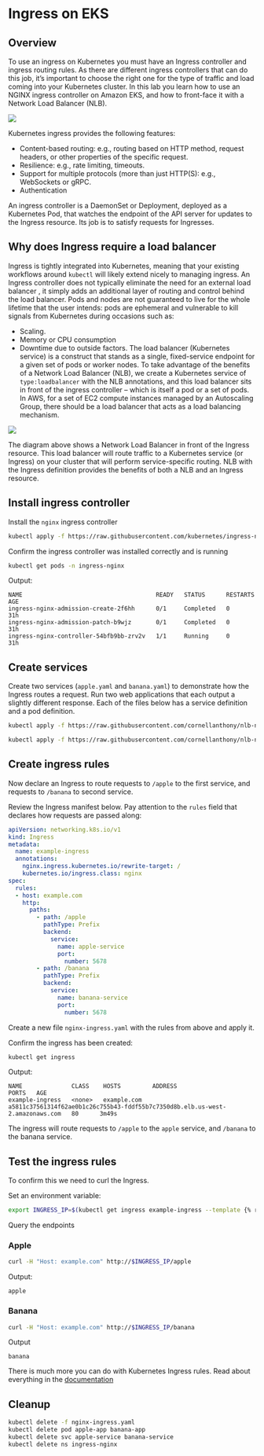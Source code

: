 # Ingress on EKS
## Overview 
To use an ingress on Kubernetes you must have an Ingress controller and ingress routing rules. As there are different ingress controllers that can do this job, it’s important to choose the right one for the type of traffic and load coming into your Kubernetes cluster. In this lab you learn how to use an NGINX ingress controller on Amazon EKS, and how to front-face it with a Network Load Balancer (NLB).

![](index/k6ZY9iBELZuCJCXTR-BBAg%202.png)

Kubernetes ingress provides the following features: 
* Content-based routing: e.g.,  routing based on HTTP method, request headers, or other properties of the specific request.
* Resilience: e.g., rate  limiting, timeouts.
* Support for multiple  protocols (more than just HTTP(S): e.g., WebSockets or gRPC.
* Authentication

An ingress controller is a DaemonSet or Deployment, deployed as a Kubernetes Pod, that watches the endpoint of the API server for updates to the Ingress resource. Its job is to satisfy requests for Ingresses.

## Why does Ingress require a load balancer
Ingress is tightly integrated into Kubernetes, meaning that your existing workflows around `kubectl` will likely extend nicely to managing ingress. An Ingress controller does not typically eliminate the need for an external load balancer , it simply adds an additional layer of routing and control behind the load balancer.
Pods and nodes are not guaranteed to live for the whole lifetime that the user intends: pods are ephemeral and vulnerable to kill signals from Kubernetes during occasions such as:
* Scaling.
* Memory or CPU consumption
* Downtime due to outside factors.
The load balancer (Kubernetes service) is a construct that stands as a single, fixed-service endpoint for a given set of pods or worker nodes. To take advantage of the benefits of a Network Load Balancer (NLB), we create a Kubernetes service of `type:loadbalancer` with the NLB annotations, and this load balancer sits in front of the ingress controller – which is itself a pod or a set of pods. In AWS, for a set of EC2 compute instances managed by an Autoscaling Group, there should be a load balancer that acts as a load balancing mechanism.

![](index/11tDfN7IqiC8qv7bZS50qw%202.png)

The diagram above shows a Network Load Balancer in front of the Ingress resource. This load balancer will route traffic to a Kubernetes service (or Ingress) on your cluster that will perform service-specific routing. NLB with the Ingress definition provides the benefits of both a NLB and an Ingress resource.

## Install ingress controller 
Install the `nginx` ingress controller
```sh
kubectl apply -f https://raw.githubusercontent.com/kubernetes/ingress-nginx/controller-v1.1.0/deploy/static/provider/aws/deploy.yaml
```

Confirm the ingress controller was installed correctly and is running
```sh
kubectl get pods -n ingress-nginx
```

Output: 
```
NAME                                      READY   STATUS      RESTARTS   AGE
ingress-nginx-admission-create-2f6hh      0/1     Completed   0          31h
ingress-nginx-admission-patch-b9wjz       0/1     Completed   0          31h
ingress-nginx-controller-54bfb9bb-zrv2v   1/1     Running     0          31h
```

## Create services
Create two services (`apple.yaml` and `banana.yaml`) to demonstrate how the Ingress routes a request.  Run two web applications that each output a slightly different response. Each of the files below has a service definition and a pod definition.

```sh
kubectl apply -f https://raw.githubusercontent.com/cornellanthony/nlb-nginxIngress-eks/master/apple.yaml 

kubectl apply -f https://raw.githubusercontent.com/cornellanthony/nlb-nginxIngress-eks/master/banana.yaml
```

## Create ingress rules
Now declare an Ingress to route requests to `/apple` to the first service, and requests to `/banana` to second service. 

Review the Ingress manifest below. Pay attention to the `rules` field that declares how requests are passed along:

```yaml
apiVersion: networking.k8s.io/v1
kind: Ingress
metadata:
  name: example-ingress
  annotations:
    nginx.ingress.kubernetes.io/rewrite-target: /
    kubernetes.io/ingress.class: nginx
spec:
  rules:
  - host: example.com
    http:
      paths:
        - path: /apple
          pathType: Prefix
          backend:
            service:
              name: apple-service
              port:
                number: 5678
        - path: /banana
          pathType: Prefix
          backend:
            service:
              name: banana-service
              port:
                number: 5678
```

Create a new file `nginx-ingress.yaml` with the rules from above and apply it. 

Confirm the ingress has been created: 
```sh
kubectl get ingress 
```

Output: 
```
NAME              CLASS    HOSTS         ADDRESS                                                                         PORTS   AGE
example-ingress   <none>   example.com   a5811c37561314f62ae0b1c26c755b43-fddf55b7c7350d8b.elb.us-west-2.amazonaws.com   80      3m49s
```

The ingress will route requests to `/apple` to the `apple` service, and `/banana` to the banana service. 

## Test the ingress rules
To confirm this we need to curl the Ingress. 

Set an environment variable: 
```sh
export INGRESS_IP=$(kubectl get ingress example-ingress --template {% raw %} "{{ range (index .status.loadBalancer.ingress 0) }}{{.}}{{ end }}") {% endraw %}
``` 

Query the endpoints
### Apple
```sh
curl -H "Host: example.com" http://$INGRESS_IP/apple
```

Output: 
```
apple
```

### Banana
```sh
curl -H "Host: example.com" http://$INGRESS_IP/banana
```

Output
```
banana
```

There is much more you can do with Kubernetes Ingress rules. Read about everything in the [documentation](https://kubernetes.io/docs/concepts/services-networking/ingress/)

## Cleanup
```sh
kubectl delete -f nginx-ingress.yaml
kubectl delete pod apple-app banana-app
kubectl delete svc apple-service banana-service
kubectl delete ns ingress-nginx
```
